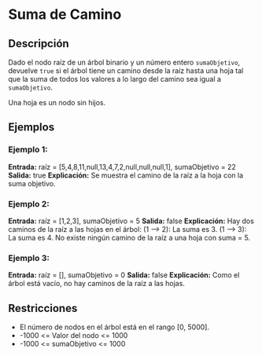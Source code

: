 # Suma de Camino

## Descripción

Dado el nodo raíz de un árbol binario y un número entero `sumaObjetivo`, devuelve `true` si el árbol tiene un camino desde la raíz hasta una hoja tal que la suma de todos los valores a lo largo del camino sea igual a `sumaObjetivo`.

Una hoja es un nodo sin hijos.

## Ejemplos

### Ejemplo 1:

**Entrada:** raíz = [5,4,8,11,null,13,4,7,2,null,null,null,1], sumaObjetivo = 22
**Salida:** true
**Explicación:** Se muestra el camino de la raíz a la hoja con la suma objetivo.

### Ejemplo 2:

**Entrada:** raíz = [1,2,3], sumaObjetivo = 5
**Salida:** false
**Explicación:** Hay dos caminos de la raíz a las hojas en el árbol:
(1 --> 2): La suma es 3.
(1 --> 3): La suma es 4.
No existe ningún camino de la raíz a una hoja con suma = 5.

### Ejemplo 3:

**Entrada:** raíz = [], sumaObjetivo = 0
**Salida:** false
**Explicación:** Como el árbol está vacío, no hay caminos de la raíz a las hojas.

## Restricciones

- El número de nodos en el árbol está en el rango [0, 5000].
- -1000 <= Valor del nodo <= 1000
- -1000 <= sumaObjetivo <= 1000